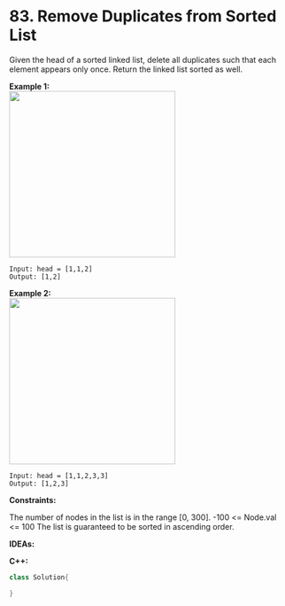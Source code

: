 # 83. Remove Duplicates from Sorted List
Given the head of a sorted linked list, delete all duplicates such that each element appears only once. Return the linked list sorted as well.

**Example 1:**<br>
<img src=https://user-images.githubusercontent.com/32319856/165881141-74498dd8-89ad-467d-b5a6-5cff0070288c.png width=300>
```
Input: head = [1,1,2]
Output: [1,2]
```

**Example 2:**<br>
<img src=https://user-images.githubusercontent.com/32319856/165881201-6f10e68f-c780-4c46-bebc-4526a0254485.png width=300>
```
Input: head = [1,1,2,3,3]
Output: [1,2,3]
```

**Constraints:**

The number of nodes in the list is in the range [0, 300].
-100 <= Node.val <= 100
The list is guaranteed to be sorted in ascending order.

**IDEAs:**

**C++:**
```cpp
class Solution{

}
```
